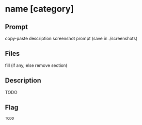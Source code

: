 # name [category]

## Prompt
copy-paste description
screenshot prompt (save in ./screenshots)

## Files
fill (if any, else remove section)

## Description
TODO

## Flag
`TODO`
